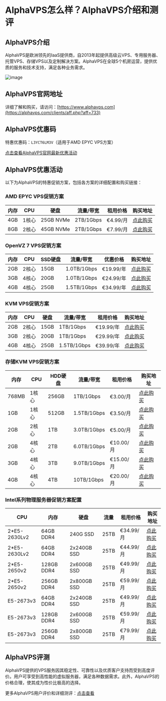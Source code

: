 # AlphaVPS怎么样？AlphaVPS介绍和测评

## AlphaVPS介绍
AlphaVPS是欧洲领先的IaaS提供商，自2013年起提供高级云VPS、专用服务器、托管VPS、存储VPS以及定制解决方案。AlphaVPS在全球5个机房运营，提供优质的服务和技术支持，满足各种业务需求。

![image](https://github.com/ptrsnlzbth/AlphaVPS/assets/169882009/f9f23731-1872-4ee5-a429-7b7805aed349)

## AlphaVPS官网地址
详细了解和购买，请访问：[https://www.alphavps.com](https://alphavps.com/clients/aff.php?aff=733)

## AlphaVPS优惠码
特惠优惠码：`L3YCT6LM3V`（适用于AMD EPYC VPS方案）

[点击查看AlphaVPS官网最新优惠活动](https://alphavps.com/clients/aff.php?aff=733)

## AlphaVPS优惠活动
以下为AlphaVPS的特惠促销方案，包括各方案的详细配置和购买链接：

### AMD EPYC VPS促销方案

| 内存 | CPU   | 硬盘     | 流量/带宽    | 租用价格      | 购买地址                                    |
|------|-------|---------|------------|------------|--------------------------------------------|
| 4GB  | 1核心 | 25GB NVMe| 2TB/1Gbps  | €4.99/月    | [点此购买](https://alphavps.com/clients/aff.php?aff=733&pid=364) |
| 8GB  | 2核心 | 45GB NVMe| 2TB/1Gbps  | €7.99/月    | [点此购买](https://alphavps.com/clients/aff.php?aff=733&pid=365) |

### OpenVZ 7 VPS促销方案

| 内存 | CPU   | SSD硬盘  | 流量/带宽    | 优惠价格      | 购买地址                                    |
|------|-------|----------|------------|-------------|--------------------------------------------|
| 2GB  | 2核心 | 15GB      | 1.0TB/1Gbps | €19.99/年    | [点此购买](https://alphavps.com/clients/aff.php?aff=733&pid=292) |
| 3GB  | 4核心 | 20GB      | 1.0TB/1Gbps | €24.99/年    | [点此购买](https://alphavps.com/clients/aff.php?aff=733&pid=293) |
| 4GB  | 4核心 | 25GB      | 1.5TB/1Gbps | €34.99/年    | [点此购买](https://alphavps.com/clients/aff.php?aff=733&pid=294) |

### KVM VPS促销方案

| 内存 | CPU   | 硬盘     | 流量/带宽    | 租用价格      | 购买地址                                    |
|------|-------|---------|------------|-------------|--------------------------------------------|
| 2GB  | 2核心 | 15GB     | 1TB/1Gbps  | €19.99/年    | [点此购买](https://alphavps.com/clients/aff.php?aff=733&pid=307) |
| 3GB  | 2核心 | 20GB     | 1TB/1Gbps  | €29.99/年    | [点此购买](https://alphavps.com/clients/aff.php?aff=733&pid=308) |
| 4GB  | 4核心 | 25GB     | 1.5TB/1Gbps| €39.99/年    | [点此购买](https://alphavps.com/clients/aff.php?aff=733&pid=309) |

### 存储KVM VPS促销方案

| 内存  | CPU   | HDD硬盘 | 流量/带宽    | 租用价格      | 购买地址                                    |
|-------|-------|--------|------------|-------------|--------------------------------------------|
| 768MB | 1核心 | 256GB   | 1TB/1Gbps  | €3.00/月     | [点此购买](https://alphavps.com/clients/aff.php?aff=733&pid=245) |
| 1GB   | 1核心 | 512GB   | 1.5TB/1Gbps| €3.50/月     | [点此购买](https://alphavps.com/clients/aff.php?aff=733&pid=244) |
| 2GB   | 2核心 | 1TB     | 3.0TB/1Gbps| €5.00/月     | [点此购买](https://alphavps.com/clients/aff.php?aff=733&pid=243) |
| 2GB   | 4核心 | 2TB     | 6.0TB/1Gbps| €10.00/月    | [点此购买](https://alphavps.com/clients/aff.php?aff=733&pid=242) |
| 3GB   | 4核心 | 3TB     | 9.0TB/1Gbps| €15.00/月    | [点此购买](https://alphavps.com/clients/aff.php?aff=733&pid=372) |
| 4GB   | 4核心 | 4TB     | 10TB/1Gbps | €20.00/月    | [点此购买](https://alphavps.com/clients/aff.php?aff=733&pid=373) |

### Intel系列物理服务器促销方案配置

| CPU             | 内存      | 硬盘             | 流量       | 租用价格      | 购买地址                                    |
|-----------------|-----------|-----------------|-----------|-------------|--------------------------------------------|
| 2*E5-2630Lv2    | 64GB DDR4 | 240G SSD         | 25TB      | €34.99/月    | [点此购买](https://alphavps.com/clients/aff.php?aff=733&pid=435) |
| 2*E5-2630Lv2    | 64GB DDR4 | 2x240GB SSD      | 25TB      | €44.99/月    | [点此购买](https://alphavps.com/clients/aff.php?aff=733&pid=436) |
| 2*E5-2650v2     | 128GB DDR4| 2x600GB SSD      | 25TB      | €49.99/月    | [点此购买](https://alphavps.com/clients/aff.php?aff=733&pid=437) |
| 2*E5-2650v2     | 256GB DDR4| 2x800GB SSD      | 25TB      | €59.99/月    | [点此购买](https://alphavps.com/clients/aff.php?aff=733&pid=438) |
| E5-2673v3       | 64GB DDR4 | 2x240GB SSD      | 25TB      | €49.99/月    | [点此购买](https://alphavps.com/clients/aff.php?aff=733&pid=439) |
| E5-2673v3       | 128GB DDR4| 2x600GB SSD      | 25TB      | €59.99/月    | [点此购买](https://alphavps.com/clients/aff.php?aff=733&pid=440) |
| E5-2673v3       | 256GB DDR4| 2x800GB SSD      | 25TB      | €79.99/月    | [点此购买](https://alphavps.com/clients/aff.php?aff=733&pid=441) |

## AlphaVPS评测
AlphaVPS提供的VPS服务因其稳定性、可靠性以及优质客户支持而受到高度评价。用户可享受到高性能的虚拟服务器，满足各种数据需求。此外，AlphaVPS的价格合理，使其成为性价比极高的选择。

更多AlphaVPS用户评价和详细测评：[点击查看](https://alphavps.com/clients/aff.php?aff=733)
